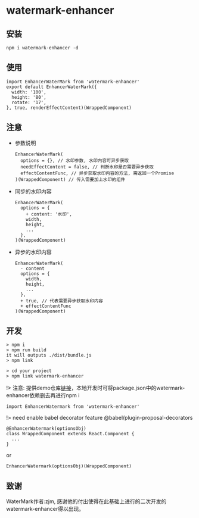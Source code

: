 # watermark-enhancer
## 安装
```
npm i watermark-enhancer -d
```
## 使用
```
import EnhancerWaterMark from 'watermark-enhancer'
export default EnhancerWaterMark({
  width: '100',
  height: '80',
  rotate: '17',
}, true, renderEffectContent)(WrappedComponent)
```
## 注意

- 参数说明
  ``` 
  EnhancerWaterMark(
    options = {}, // 水印参数, 水印内容可异步获取
    needEffectContent = false, // 判断水印是否需要异步获取
    effectContentFunc, // 异步获取水印内容的方法, 需返回一个Promise
  )(WrappedComponent) // 传入需要加上水印的组件
  ```
- 同步的水印内容
  ```
  EnhancerWaterMark(
    options = {
      + content: '水印',
      width,
      height,
      ...  
    }, 
  )(WrappedComponent)
  ```
- 异步的水印内容 
  ```
  EnhancerWaterMark(
    - content  
    options = {
      width,
      height,
      ...  
    }, 
    + true, // 代表需要异步获取水印内容
    + effectContentFunc
  )(WrappedComponent)
  ```
## 开发

```
> npm i
> npm run build
it will outputs ./dist/bundle.js
> npm link

> cd your project
> npm link watermark-enhancer
```
!> 注意: 提供demo仓库[链接](https://github.com/FatDoge/water-mark-demo)，本地开发时可将package.json中的watermark-enhancer依赖删去再进行npm i
```
import EnhancerWatermark from 'watermark-enhancer'
```

!> need enable babel decorator feature @babel/plugin-proposal-decorators

```
@EnhancerWatermark(optionsObj)
class WrappedComponent extends React.Component {
  ...
}
```
or
```
EnhancerWatermark(optionsObj)(WrappedComponent)
```
## 致谢
WaterMark作者:zjm, 感谢他的付出使得在此基础上进行的二次开发的watermark-enhancer得以出现。